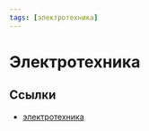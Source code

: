 ```yaml
---
tags: [электротехника]
---
```

# Электротехника

## Ссылки

* [электротехника](https://ru.wikipedia.org/wiki/%D0%AD%D0%BB%D0%B5%D0%BA%D1%82%D1%80%D0%BE%D1%82%D0%B5%D1%85%D0%BD%D0%B8%D0%BA%D0%B0 "Электротехника")
